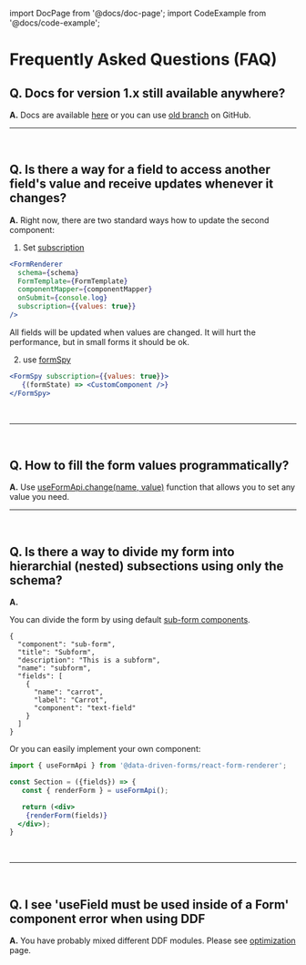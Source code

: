 import DocPage from '@docs/doc-page';
import CodeExample from '@docs/code-example';

<DocPage>

# Frequently Asked Questions (FAQ)

## Q. Docs for version 1.x still available anywhere?

**A.** Docs are available [here](https://pokus-next.firebaseapp.com/) or you can use [old branch](https://github.com/data-driven-forms/react-forms/tree/v1/packages/react-renderer-demo/src/app/pages) on GitHub.
<br />

---
<br />

## Q. Is there a way for a field to access another field's value and receive updates whenever it changes?

**A.** Right now, there are two standard ways how to update the second component:

1) Set [subscription](/components/renderer#optionalprops)

```jsx
<FormRenderer
  schema={schema}
  FormTemplate={FormTemplate}
  componentMapper={componentMapper}
  onSubmit={console.log}
  subscription={{values: true}}
/>
```

All fields will be updated when values are changed. It will hurt the performance, but in small forms it should be ok.

2) use [formSpy](/components/form-spy)

```jsx
<FormSpy subscription={{values: true}}>
   {(formState) => <CustomComponent />}
</FormSpy>
```
<br />

---
<br />

## Q. How to fill the form values programmatically?

**A.** Use [useFormApi.change(name, value)](/hooks/use-form-api#change) function that allows you to set any value you need.
<br />

---
<br />

## Q. Is there a way to divide my form into hierarchial (nested) subsections using only the schema?

**A.**

You can divide the form by using default [sub-form components](/mappers/sub-form).

```
{
  "component": "sub-form",
  "title": "Subform",
  "description": "This is a subform",
  "name": "subform",
  "fields": [
    {
      "name": "carrot",
      "label": "Carrot",
      "component": "text-field"
    }
  ]
}
```

Or you can easily implement your own component:

```jsx
import { useFormApi } from '@data-driven-forms/react-form-renderer';

const Section = ({fields}) => {
   const { renderForm } = useFormApi();

   return (<div>
    {renderForm(fields)}
  </div>);
}
```
<br />

---
<br />

## Q. I see 'useField must be used inside of a Form' component error when using DDF

**A.** You have probably mixed different DDF modules. Please see [optimization](/optimization) page.

</DocPage>
